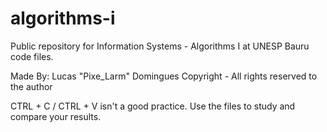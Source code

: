 # algorithms-i
Public repository for Information Systems - Algorithms I at UNESP Bauru code files.

Made By: Lucas "Pixe_Larm" Domingues
Copyright - All rights reserved to the author

CTRL + C / CTRL + V isn't a good practice. Use the files to study and compare your results.